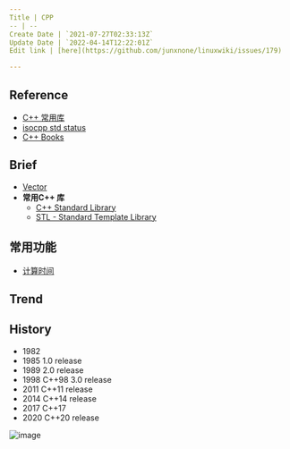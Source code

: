 ```yaml
---
Title | CPP
-- | --
Create Date | `2021-07-27T02:33:13Z`
Update Date | `2022-04-14T12:22:01Z`
Edit link | [here](https://github.com/junxnone/linuxwiki/issues/179)

---
```

## Reference
- [C++ 常用库](https://segmentfault.com/a/1190000011483340)
- [isocpp std status](https://isocpp.org/std/status)
- [C++ Books](https://github.com/EbookFoundation/free-programming-books/blob/main/books/free-programming-books-zh.md#c-1)

## Brief
- [Vector](/CPP_Vector)
- **常用C++ 库**
  - [C++ Standard Library](CPP_Standard_Library)
  - [STL - Standard Template Library](/CPP_Standard_Template_Library)

## 常用功能
- [计算时间](/CPP_计时)

## Trend

## History

- 1982
- 1985 1.0 release
- 1989 2.0 release
- 1998 C++98 3.0 release
- 2011 C++11 release
- 2014 C++14 release
- 2017 C++17
- 2020 C++20 release


![image](https://user-images.githubusercontent.com/2216970/139814836-3ef04a37-d213-4dae-a8f3-e21037700d48.png)

